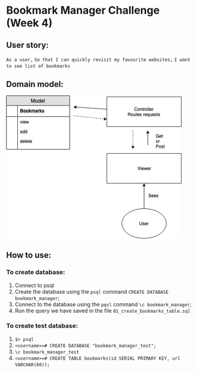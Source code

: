# Bookmark Manager Challenge (Week 4)

## User story:

`As a user,`
`So that I can quickly revisit my favourite websites,`
`I want to see list of bookmarks`

## Domain model:

![Domain_Model](./images/Bookmarks_Domain_Model.png)

## How to use:
### To create database:
1. Connect to psql
2. Create the database using the `psql` command `CREATE DATABASE bookmark_manager`;
3. Connect to the database using the `pqsl` command `\c bookmark_manager`;
4. Run the query we have saved in the file `01_create_bookmarks_table.sql`

### To create test database:
1. `$> psql`
2. `<username>=# CREATE DATABASE "bookmark_manager_test";`
3. `\c bookmark_manager_test`
4. `<username>=# CREATE TABLE bookmarks(id SERIAL PRIMARY KEY, url VARCHAR(60));`
